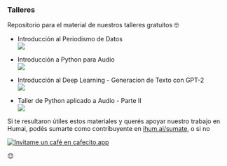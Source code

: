 ### Talleres 

Repositorio para el material de nuestros talleres gratuitos :nerd_face:

- Introducción al Periodismo de Datos  
<a href="https://colab.research.google.com/github/institutohumai/talleres/blob/master/Periodismo_de_datos.ipynb"> <img src='https://colab.research.google.com/assets/colab-badge.svg' /> </a>

- Introducción a Python para Audio  
<a href="https://colab.research.google.com/github/institutohumai/talleres/blob/master/Audio.ipynb"> <img src='https://colab.research.google.com/assets/colab-badge.svg' /> </a>

- Introducción al Deep Learning - Generacion de Texto con GPT-2  
<a href="https://colab.research.google.com/github/institutohumai/talleres/blob/master/DL_Generacion_de_Texto.ipynb"> <img src='https://colab.research.google.com/assets/colab-badge.svg' /> </a>

- Taller de Python aplicado a Audio - Parte II  
<a href="https://colab.research.google.com/github/institutohumai/talleres/blob/master/Audio_II.ipynb"> <img src='https://colab.research.google.com/assets/colab-badge.svg' /> </a>

Si te resultaron útiles estos materiales y querés apoyar nuestro trabajo en Humai, podés sumarte como contribuyente en <a href='https://ihum.ai/sumate'>ihum.ai/sumate</a>, o si no

<a href='https://cafecito.app/humai' rel='noopener' target='_blank'><img alt='Invitame un café en cafecito.app' src='https://cdn.cafecito.app/imgs/buttons/button_1.png' srcset='https://cdn.cafecito.app/imgs/buttons/button_1.png 1x, https://cdn.cafecito.app/imgs/buttons/button_1_2x.png 2x, https://cdn.cafecito.app/imgs/buttons/button_1_3.75x.png 3.75x'/></a>  

:blush:
